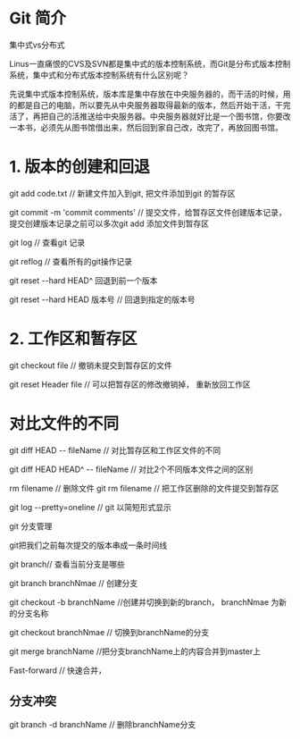 # Git 简介
集中式vs分布式

Linus一直痛恨的CVS及SVN都是集中式的版本控制系统，而Git是分布式版本控制系统，集中式和分布式版本控制系统有什么区别呢？

先说集中式版本控制系统，版本库是集中存放在中央服务器的，而干活的时候，用的都是自己的电脑，所以要先从中央服务器取得最新的版本，然后开始干活，干完活了，再把自己的活推送给中央服务器。中央服务器就好比是一个图书馆，你要改一本书，必须先从图书馆借出来，然后回到家自己改，改完了，再放回图书馆。

# 1. 版本的创建和回退
git add code.txt // 新建文件加入到git, 把文件添加到git 的暂存区

git commit -m 'commit comments' // 提交文件，给暂存区文件创建版本记录， 提交创建版本记录之前可以多次git add 添加文件到暂存区

git log // 查看git 记录

git reflog // 查看所有的git操作记录

git reset --hard HEAD^ 回退到前一个版本

git reset --hard HEAD 版本号 // 回退到指定的版本号

# 2. 工作区和暂存区

 git checkout file // 撤销未提交到暂存区的文件

git reset Header file // 可以把暂存区的修改撤销掉， 重新放回工作区

# 对比文件的不同

git diff HEAD -- fileName // 对比暂存区和工作区文件的不同

git diff HEAD HEAD^ -- fileName  // 对比2个不同版本文件之间的区别

rm filename // 删除文件
git rm filename // 把工作区删除的文件提交到暂存区

git log --pretty=oneline // git 以简短形式显示

git 分支管理

git把我们之前每次提交的版本串成一条时间线

git branch// 查看当前分支是哪些

git branch branchNmae // 创建分支

git checkout -b branchName //创建并切换到新的branch， branchNmae 为新的分支名称

git checkout branchNmae // 切换到branchName的分支

git merge branchName //把分支branchName上的内容合并到master上

Fast-forward // 快速合并，

## 分支冲突


git branch -d branchName // 删除branchName分支